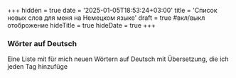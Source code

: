 +++
hidden = true
date = '2025-01-05T18:53:24+03:00'
title = 'Список новых слов для меня на Немецком языке'
draft = true  #вкл/выкл отоброжение
hideTitle = true 
hideDate = true
+++

### Wörter auf Deutsch

Eine Liste mit für mich neuen Wörtern auf Deutsch mit Übersetzung, die ich jeden Tag hinzufüge